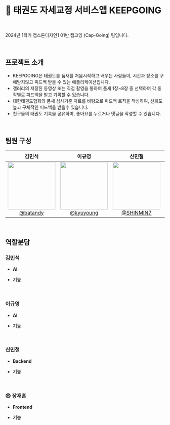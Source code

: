 # 📱 태권도 자세교정 서비스앱 KEEPGOING

<br>

2024년 1학기 캡스톤디자인1 01반 캡고잉 (Cap-Going) 팀입니다.

<br>

## 프로젝트 소개

- KEEPGOING은 태권도를 품새를 처음시작하고 배우는 사람들이, 시간과 장소를 구애받지않고 피드백 받을 수 있는 애플리케이션입니다.
- 갤러리의 저장된 동영상 또는 직접 촬영을 통하여 품새 1장~8장 중 선택하여 각 동작별로 피드백을 받고 기록할 수 있습니다.
- 대한태권도협회의 품새 심사기준 자료를 바탕으로 피드백 로직을 작성하여, 신뢰도 높고 구체적인 피드백을 받을수 있습니다.
- 친구들의 태권도 기록을 공유하며, 좋아요를 누르거나 댓글을 작성할 수 있습니다.
  
<br>

## 팀원 구성

<div align="center">

| **김민석** | **이규영** | **신민철** | **장재훈** |
| :------: |  :------: | :------: | :------: |
| [<img src="https://avatars.githubusercontent.com/u/94743814?s=96&v=4" height=150 width=150> <br/> @batandy](https://github.com/batandy) | [<img src="https://avatars.githubusercontent.com/u/124259527?s=96&v=4" height=150 width=150> <br/> @kyuyoung](https://github.com/kyuyoung) | [<img src="https://avatars.githubusercontent.com/u/75729543?s=96&v=4" height=150 width=150> <br/> @SHINMIN7](https://github.com/SHINMIN7) | [<img src="https://avatars.githubusercontent.com/u/58600024?s=96&v=4" height=150 width=150> <br/> @jjhoooon](https://github.com/jjhoooon) |

</div>

<br>

## 역할분담

### 김민석

- **AI**
  
- **기능**
  
<br>

### 이규영

- **AI**
  
- **기능**
  
<br>

### 신민철


- **Backend**
  
- **기능**
  
<br>

### 😎 장재훈

- **Frontend**
  
- **기능**
  
<br>
